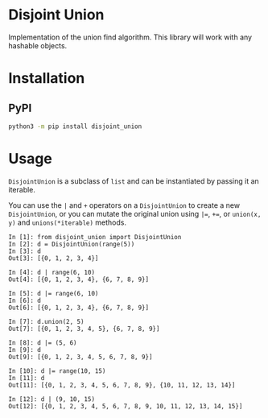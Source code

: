 # Disjoint Union

Implementation of the union find algorithm. This library will work with any hashable objects.

# Installation

## PyPI

```bash
python3 -m pip install disjoint_union
```

# Usage
`DisjointUnion` is a subclass of `list` and can be instantiated by passing it an iterable. 

You can use the `|` and `+` operators on a `DisjointUnion` to create a new `DisjointUnion`, or you can mutate the original union using `|=`, `+=`, or `union(x, y)` and `unions(*iterable)` methods. 

```python3
In [1]: from disjoint_union import DisjointUnion
In [2]: d = DisjointUnion(range(5))
In [3]: d
Out[3]: [{0, 1, 2, 3, 4}]

In [4]: d | range(6, 10)
Out[4]: [{0, 1, 2, 3, 4}, {6, 7, 8, 9}]

In [5]: d |= range(6, 10)
In [6]: d
Out[6]: [{0, 1, 2, 3, 4}, {6, 7, 8, 9}]

In [7]: d.union(2, 5)
Out[7]: [{0, 1, 2, 3, 4, 5}, {6, 7, 8, 9}]

In [8]: d |= (5, 6)
In [9]: d
Out[9]: [{0, 1, 2, 3, 4, 5, 6, 7, 8, 9}]

In [10]: d |= range(10, 15)
In [11]: d
Out[11]: [{0, 1, 2, 3, 4, 5, 6, 7, 8, 9}, {10, 11, 12, 13, 14}]

In [12]: d | (9, 10, 15)
Out[12]: [{0, 1, 2, 3, 4, 5, 6, 7, 8, 9, 10, 11, 12, 13, 14, 15}]
```


